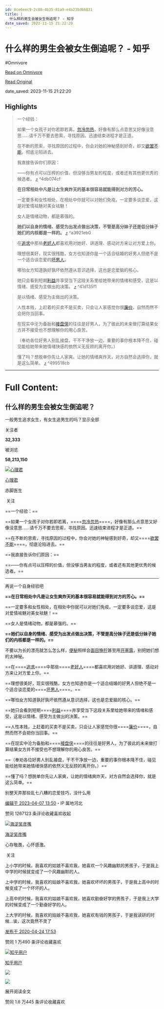 ```yaml
---
id: 8ce6eec9-2c88-4b35-81a9-e4a23bd66831
title: |
  什么样的男生会被女生倒追呢？ - 知乎
date_saved: 2023-11-15 21:22:20
---
```


# 什么样的男生会被女生倒追呢？ - 知乎
#Omnivore

[Read on Omnivore](https://omnivore.app/me/https-www-zhihu-com-question-329984998-answer-2969616439-18bd57261d9)

[Read Original](https://www.zhihu.com/question/329984998/answer/2969616439)

date_saved: 2023-11-15 21:22:20


## Highlights

> 一个经验：
> 
> 如果一个女孩子对你若即若离，[忽冷忽热](https://www.zhihu.com/search?q=%E5%BF%BD%E5%86%B7%E5%BF%BD%E7%83%AD&search%5Fsource=Entity&hybrid%5Fsearch%5Fsource=Entity&hybrid%5Fsearch%5Fextra=%7B%22sourceType%22%3A%22answer%22%2C%22sourceId%22%3A2969616439%7D)，好像有那么点意思又好像没意思……请千万不要去思索，寻找原因。迅速结束进程才是正道。
> 
> 在不断的思索，寻找原因的过程中，你会对她的神秘感到好奇，却又[欲罢不能](https://www.zhihu.com/search?q=%E6%AC%B2%E7%BD%A2%E4%B8%8D%E8%83%BD&search%5Fsource=Entity&hybrid%5Fsearch%5Fsource=Entity&hybrid%5Fsearch%5Fextra=%7B%22sourceType%22%3A%22answer%22%2C%22sourceId%22%3A2969616439%7D)，彻底沦陷进去。
> 
> 我直接告诉你们原因：
> 
> ——你有点可以压榨的价值，但没够当男友的程度，或者还有其他更优秀的候选者。 [⤴️](https://omnivore.app/me/https-www-zhihu-com-question-329984998-answer-2969616439-18bd57261d9#4db074cf-2ae5-4171-b402-dd8d3863e7a7)  ^4db074cf

> **在日常相处中凡是让女生爽炸天的基本很容易就能得到对方的芳心。**
> 
> 一定要多和女性相处，在相处中你就可以对她们免疫。一定要多谈恋爱，这是对爱情袪魅对美女袪魅！
> 
> 女人是情绪动物，都是慕强的。
> 
> **她们以自身的情绪、感受为出发点做出决策，不管是高分妹子还是低分妹子她们的内核都是一样的。** [⤴️](https://omnivore.app/me/https-www-zhihu-com-question-329984998-answer-2969616439-18bd57261d9#a3921eb0-ffa5-4bac-8e3b-da51a40c90d5)  ^a3921eb0

> 在[追求](https://www.zhihu.com/search?q=%E8%BF%BD%E6%B1%82&search%5Fsource=Entity&hybrid%5Fsearch%5Fsource=Entity&hybrid%5Fsearch%5Fextra=%7B%22sourceType%22%3A%22answer%22%2C%22sourceId%22%3A2969616439%7D)中那些[老好人](https://www.zhihu.com/search?q=%E8%80%81%E5%A5%BD%E4%BA%BA&search%5Fsource=Entity&hybrid%5Fsearch%5Fsource=Entity&hybrid%5Fsearch%5Fextra=%7B%22sourceType%22%3A%22answer%22%2C%22sourceId%22%3A2969616439%7D)都喜欢用对她好、讲道理、感动对方来让对方爱上你。
> 
> 理想很美好，现实很残酷，女方也知道你是一个适合结婚的好男人但绝不是一个适合谈恋爱的[坏男人](https://www.zhihu.com/search?q=%E5%9D%8F%E7%94%B7%E4%BA%BA&search%5Fsource=Entity&hybrid%5Fsearch%5Fsource=Entity&hybrid%5Fsearch%5Fextra=%7B%22sourceType%22%3A%22answer%22%2C%22sourceId%22%3A2969616439%7D)。
> 
> 哪怕女方知道孰好孰坏依然遵从意识选择，这也是恋爱脑的核心。 
> 
> 她只会看到短期[利益](https://www.zhihu.com/search?q=%E5%88%A9%E7%9B%8A&search%5Fsource=Entity&hybrid%5Fsearch%5Fsource=Entity&hybrid%5Fsearch%5Fextra=%7B%22sourceType%22%3A%22answer%22%2C%22sourceId%22%3A2969616439%7D)并享受当下这段关系里给她带来的情绪和感受，这是以情绪、感受为主做出的决策。 [⤴️](https://omnivore.app/me/https-www-zhihu-com-question-329984998-answer-2969616439-18bd57261d9#41d135f1-f6c0-426d-a0e1-57baa08d78fa)  ^41d135f1

> 是以情绪、感受为主做出的决策。 
> 
> 人性本贱，上赶着的买卖不是买卖，只会让人家感觉你很[廉价](https://www.zhihu.com/search?q=%E5%BB%89%E4%BB%B7&search%5Fsource=Entity&hybrid%5Fsearch%5Fsource=Entity&hybrid%5Fsearch%5Fextra=%7B%22sourceType%22%3A%22answer%22%2C%22sourceId%22%3A2969616439%7D)，自然而然不会把你当回事。
> 
> 在现实中沦为备胎和[接盘侠](https://www.zhihu.com/search?q=%E6%8E%A5%E7%9B%98%E4%BE%A0&search%5Fsource=Entity&hybrid%5Fsearch%5Fsource=Entity&hybrid%5Fsearch%5Fextra=%7B%22sourceType%22%3A%22answer%22%2C%22sourceId%22%3A2969616439%7D)的往往是好男人，为了彼此的未来做打算结果女方并不接受也不想理解你的用心良苦。
> 
> （奉劝各位好男人别乱接盘，干不干净放一边，重要的事你根本降不住，碰见能给她带来她情绪快感的依然义无反顾的离开你。）
> 
> 懂了吗？想脱单你先让人家爽，让她的情绪爽炸天，对方自然会选择你，就是这么简单。 [⤴️](https://omnivore.app/me/https-www-zhihu-com-question-329984998-answer-2969616439-18bd57261d9#499518cb-b41c-4b38-b4c3-08937a6a73f5)  ^499518cb


--- 

# Full Content: 

## 什么样的男生会被女生倒追呢？

一般男生追求女生，有女生追男生的吗？显示全部 ​

关注者

**32,333**

被浏览

**58,213,150**

[![心理君](https://proxy-prod.omnivore-image-cache.app/0x0,seMtbh0qDrLXJ5OZvnEnqiuHJioTrZ0vDkoM62lGK8xc/https://pica.zhimg.com/v2-49bd4eb42f3d410adb39919d9563561b_l.jpg?source=2c26e567)](https://www.zhihu.com/people/zen-hui-ru-ci-xing-yun)

[心理君](https://www.zhihu.com/people/zen-hui-ru-ci-xing-yun)

赤脚医生

​ 关注

==一个经验：==

==如果一个女孩子对你若即若离，====[忽冷忽热](https://www.zhihu.com/search?q=%E5%BF%BD%E5%86%B7%E5%BF%BD%E7%83%AD&search%5Fsource=Entity&hybrid%5Fsearch%5Fsource=Entity&hybrid%5Fsearch%5Fextra=%7B%22sourceType%22%3A%22answer%22%2C%22sourceId%22%3A2969616439%7D)====，好像有那么点意思又好像没意思……请千万不要去思索，寻找原因。迅速结束进程才是正道。==

==在不断的思索，寻找原因的过程中，你会对她的神秘感到好奇，却又====[欲罢不能](https://www.zhihu.com/search?q=%E6%AC%B2%E7%BD%A2%E4%B8%8D%E8%83%BD&search%5Fsource=Entity&hybrid%5Fsearch%5Fsource=Entity&hybrid%5Fsearch%5Fextra=%7B%22sourceType%22%3A%22answer%22%2C%22sourceId%22%3A2969616439%7D)====，彻底沦陷进去。==

==我直接告诉你们原因：==

==——你有点可以压榨的价值，但没够当男友的程度，或者还有其他更优秀的候选者。==

---

再说一个自身经验吧

**==在日常相处中凡是让女生爽炸天的基本很容易就能得到对方的芳心。==**

==一定要多和女性相处，在相处中你就可以对她们免疫。一定要多谈恋爱，这是对爱情袪魅对美女袪魅！==

==女人是情绪动物，都是慕强的。==

**==她们以自身的情绪、感受为出发点做出决策，不管是高分妹子还是低分妹子她们的内核都是一样的。==**

不要以为长的漂亮就怎么怎么样，[便秘](https://www.zhihu.com/search?q=%E4%BE%BF%E7%A7%98&search%5Fsource=Entity&hybrid%5Fsearch%5Fsource=Entity&hybrid%5Fsearch%5Fextra=%7B%22sourceType%22%3A%22answer%22%2C%22sourceId%22%3A2969616439%7D)照样会[面目狰狞](https://www.zhihu.com/search?q=%E9%9D%A2%E7%9B%AE%E7%8B%B0%E7%8B%9E&search%5Fsource=Entity&hybrid%5Fsearch%5Fsource=Entity&hybrid%5Fsearch%5Fextra=%7B%22sourceType%22%3A%22answer%22%2C%22sourceId%22%3A2969616439%7D)甚至用[开塞露](https://www.zhihu.com/search?q=%E5%BC%80%E5%A1%9E%E9%9C%B2&search%5Fsource=Entity&hybrid%5Fsearch%5Fsource=Entity&hybrid%5Fsearch%5Fextra=%7B%22sourceType%22%3A%22answer%22%2C%22sourceId%22%3A2969616439%7D)，别把她们想的太神秘。

==在====[追求](https://www.zhihu.com/search?q=%E8%BF%BD%E6%B1%82&search%5Fsource=Entity&hybrid%5Fsearch%5Fsource=Entity&hybrid%5Fsearch%5Fextra=%7B%22sourceType%22%3A%22answer%22%2C%22sourceId%22%3A2969616439%7D)====中那些====[老好人](https://www.zhihu.com/search?q=%E8%80%81%E5%A5%BD%E4%BA%BA&search%5Fsource=Entity&hybrid%5Fsearch%5Fsource=Entity&hybrid%5Fsearch%5Fextra=%7B%22sourceType%22%3A%22answer%22%2C%22sourceId%22%3A2969616439%7D)====都喜欢用对她好、讲道理、感动对方来让对方爱上你。==

==理想很美好，现实很残酷，女方也知道你是一个适合结婚的好男人但绝不是一个适合谈恋爱的====[坏男人](https://www.zhihu.com/search?q=%E5%9D%8F%E7%94%B7%E4%BA%BA&search%5Fsource=Entity&hybrid%5Fsearch%5Fsource=Entity&hybrid%5Fsearch%5Fextra=%7B%22sourceType%22%3A%22answer%22%2C%22sourceId%22%3A2969616439%7D)====。==

==哪怕女方知道孰好孰坏依然遵从意识选择，这也是恋爱脑的核心。== 

==她只会看到短期====[利益](https://www.zhihu.com/search?q=%E5%88%A9%E7%9B%8A&search%5Fsource=Entity&hybrid%5Fsearch%5Fsource=Entity&hybrid%5Fsearch%5Fextra=%7B%22sourceType%22%3A%22answer%22%2C%22sourceId%22%3A2969616439%7D)====并享受当下这段关系里给她带来的情绪和感受，这是以情绪、感受为主做出的决策。== 

==人性本贱，上赶着的买卖不是买卖，只会让人家感觉你很====[廉价](https://www.zhihu.com/search?q=%E5%BB%89%E4%BB%B7&search%5Fsource=Entity&hybrid%5Fsearch%5Fsource=Entity&hybrid%5Fsearch%5Fextra=%7B%22sourceType%22%3A%22answer%22%2C%22sourceId%22%3A2969616439%7D)====，自然而然不会把你当回事。==

==在现实中沦为备胎和====[接盘侠](https://www.zhihu.com/search?q=%E6%8E%A5%E7%9B%98%E4%BE%A0&search%5Fsource=Entity&hybrid%5Fsearch%5Fsource=Entity&hybrid%5Fsearch%5Fextra=%7B%22sourceType%22%3A%22answer%22%2C%22sourceId%22%3A2969616439%7D)====的往往是好男人，为了彼此的未来做打算结果女方并不接受也不想理解你的用心良苦。==

==（奉劝各位好男人别乱接盘，干不干净放一边，重要的事你根本降不住，碰见能给她带来她情绪快感的依然义无反顾的离开你。）==

==懂了吗？想脱单你先让人家爽，让她的情绪爽炸天，对方自然会选择你，就是这么简单。==

别整天弄那些乱七八糟的恋爱技巧，没什么用

[编辑于 2023-04-07 13:50](https://www.zhihu.com/question/329984998/answer/2969616439)・IP 属地河北

​赞同 1267​​123 条评论​收藏​喜欢收起​

[![海淀吴彦嘴](https://proxy-prod.omnivore-image-cache.app/0x0,sdn22wYOQ2gb1snu8mEUGsdpMTnu3jezQN53w5W1LXP0/https://picx.zhimg.com/v2-ee158a4b5e1c430864c8fde64e31411d_l.jpg?source=1def8aca)](https://www.zhihu.com/people/sun-xiao-66-60)

[海淀吴彦嘴](https://www.zhihu.com/people/sun-xiao-66-60)

心存敬畏，心怀感激。

​ 关注

上小学的时候，我喜欢的姑娘不喜欢我，她喜欢一个风趣幽默的男孩子，于是我上中学的时候就变成了一个风趣幽默的人。

上中学的时候，我喜欢的姑娘不喜欢我，她喜欢坏坏的男孩子，于是我上高中的时候变成了一个坏坏的人。

上高中的时候，我喜欢的姑娘不喜欢我，她喜欢勤奋好学的男孩子，于是我上大学的时候变成了一个勤奋好学的人。

上大学的时候，我喜欢的姑娘不喜欢我，她喜欢有钱的男孩子，于是我读研的时候...诶，这次竟然不灵了 

[发布于 2020-04-24 17:53](https://www.zhihu.com/question/329984998/answer/1178075420)

​赞同 1 万​​490 条评论​收藏​喜欢

[![知乎用户](https://proxy-prod.omnivore-image-cache.app/0x0,sc7PmXdG24zKshppSSWwRDhgKUBWHo-HOvj-adQUYCH4/https://pic1.zhimg.com/v2-abed1a8c04700ba7d72b45195223e0ff_l.jpg?source=1def8aca)](https://www.zhihu.com/people/ae37d1deb985cae5f4efe932f0d56c3a)

[知乎用户](https://www.zhihu.com/people/ae37d1deb985cae5f4efe932f0d56c3a)

![](https://proxy-prod.omnivore-image-cache.app/400x553,sg-kkQk2dzetrgNo8ClL_t3Wlgu3ThdP7HSf5y4OxLow/https://picx.zhimg.com/50/v2-1641ee63d508c873eaa3bb57ffbb66e8_720w.jpg?source=1def8aca)

![](https://proxy-prod.omnivore-image-cache.app/465x0,sFe5FM2XhoL9AT1xu-EZTXsM6Wi6gbSVURTXNj8VJqBQ/https://pic1.zhimg.com/50/v2-ca25500d0131d010b2a5f4bd3b3b2147_720w.jpg?source=1def8aca)

展开阅读全文​

​赞同 1.6 万​​445 条评论​收藏​喜欢
